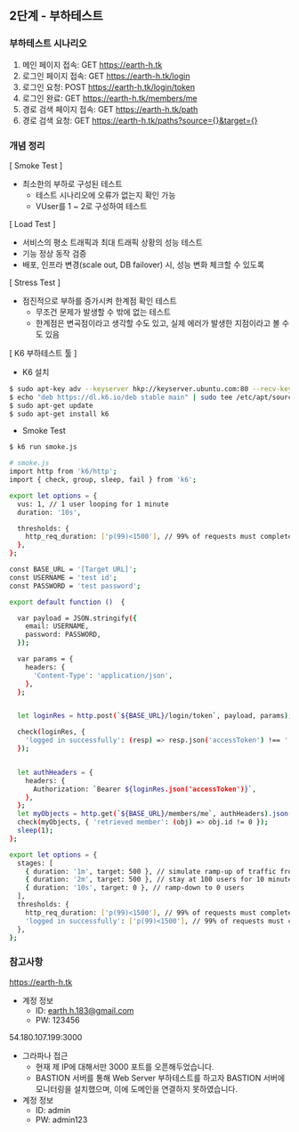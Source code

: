 ## 2단계 - 부하테스트
### 부하테스트 시나리오
1. 메인 페이지 접속: GET https://earth-h.tk
2. 로그인 페이지 접속: GET https://earth-h.tk/login
3. 로그인 요청: POST https://earth-h.tk/login/token
4. 로그인 완료: GET https://earth-h.tk/members/me
5. 경로 검색 페이지 접속: GET https://earth-h.tk/path
6. 경로 검색 요청: GET https://earth-h.tk/paths?source={}&target={}

### 개념 정리
[ Smoke Test ]
- 최소한의 부하로 구성된 테스트
    - 테스트 시나리오에 오류가 없는지 확인 가능
    - VUser를 1 ~ 2로 구성하여 테스트

[ Load Test ]
- 서비스의 평소 트래픽과 최대 트래픽 상황의 성능 테스트
- 기능 정상 동작 검증
- 배포, 인프라 변경(scale out, DB failover) 시, 성능 변화 체크할 수 있도록

[ Stress Test ]
- 점진적으로 부하를 증가시켜 한계점 확인 테스트
    - 무조건 문제가 발생할 수 밖에 없는 테스트
    - 한계점은 변곡점이라고 생각할 수도 있고, 실제 에러가 발생한 지점이라고 볼 수도 있음

[ K6 부하테스트 툴 ]
- K6 설치
```bash
$ sudo apt-key adv --keyserver hkp://keyserver.ubuntu.com:80 --recv-keys C5AD17C747E3415A3642D57D77C6C491D6AC1D69
$ echo "deb https://dl.k6.io/deb stable main" | sudo tee /etc/apt/sources.list.d/k6.list
$ sudo apt-get update
$ sudo apt-get install k6
```

- Smoke Test
```bash
$ k6 run smoke.js
```

```bash
# smoke.js
import http from 'k6/http';
import { check, group, sleep, fail } from 'k6';

export let options = {
  vus: 1, // 1 user looping for 1 minute
  duration: '10s',

  thresholds: {
    http_req_duration: ['p(99)<1500'], // 99% of requests must complete below 1.5s
  },
};

const BASE_URL = '[Target URL]';
const USERNAME = 'test id';
const PASSWORD = 'test password';

export default function ()  {

  var payload = JSON.stringify({
    email: USERNAME,
    password: PASSWORD,
  });

  var params = {
    headers: {
      'Content-Type': 'application/json',
    },
  };


  let loginRes = http.post(`${BASE_URL}/login/token`, payload, params);

  check(loginRes, {
    'logged in successfully': (resp) => resp.json('accessToken') !== '',
  });


  let authHeaders = {
    headers: {
      Authorization: `Bearer ${loginRes.json('accessToken')}`,
    },
  };
  let myObjects = http.get(`${BASE_URL}/members/me`, authHeaders).json();
  check(myObjects, { 'retrieved member': (obj) => obj.id != 0 });
  sleep(1);
};
```

```bash
export let options = {
  stages: [
    { duration: '1m', target: 500 }, // simulate ramp-up of traffic from 1 to 100 users over 5 minutes.
    { duration: '2m', target: 500 }, // stay at 100 users for 10 minutes
    { duration: '10s', target: 0 }, // ramp-down to 0 users
  ],
  thresholds: {
    http_req_duration: ['p(99)<1500'], // 99% of requests must complete below 1.5s
    'logged in successfully': ['p(99)<1500'], // 99% of requests must complete below 1.5s
  },
};
```

### 참고사항
https://earth-h.tk
- 계정 정보
    - ID: earth.h.183@gmail.com
    - PW: 123456

54.180.107.199:3000
- 그라파나 접근
    - 현재 제 IP에 대해서만 3000 포트를 오픈해두었습니다.
    - BASTION 서버를 통해 Web Server 부하테스트를 하고자 BASTION 서버에 모니터링을 설치했으며, 이에 도메인을 연결하지 못하였습니다.
- 계정 정보
    - ID: admin
    - PW: admin123
